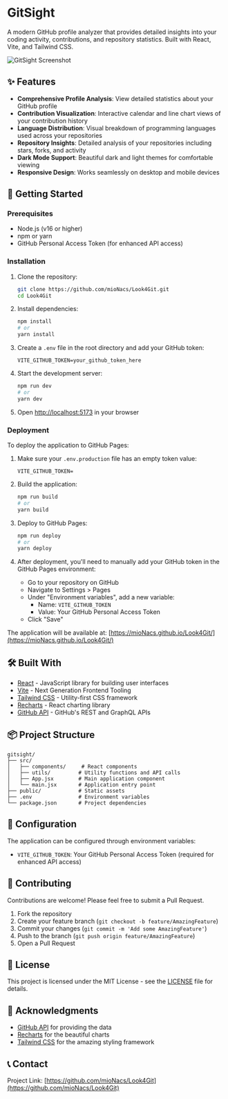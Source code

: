# GitSight

A modern GitHub profile analyzer that provides detailed insights into your coding activity, contributions, and repository statistics. Built with React, Vite, and Tailwind CSS.

![GitSight Screenshot](public/screenshot.png)

## ✨ Features

- **Comprehensive Profile Analysis**: View detailed statistics about your GitHub profile
- **Contribution Visualization**: Interactive calendar and line chart views of your contribution history
- **Language Distribution**: Visual breakdown of programming languages used across your repositories
- **Repository Insights**: Detailed analysis of your repositories including stars, forks, and activity
- **Dark Mode Support**: Beautiful dark and light themes for comfortable viewing
- **Responsive Design**: Works seamlessly on desktop and mobile devices

## 🚀 Getting Started

### Prerequisites

- Node.js (v16 or higher)
- npm or yarn
- GitHub Personal Access Token (for enhanced API access)

### Installation

1. Clone the repository:
   ```bash
   git clone https://github.com/mioNacs/Look4Git.git
   cd Look4Git
   ```

2. Install dependencies:
   ```bash
   npm install
   # or
   yarn install
   ```

3. Create a `.env` file in the root directory and add your GitHub token:
   ```
   VITE_GITHUB_TOKEN=your_github_token_here
   ```

4. Start the development server:
   ```bash
   npm run dev
   # or
   yarn dev
   ```

5. Open [http://localhost:5173](http://localhost:5173) in your browser

### Deployment

To deploy the application to GitHub Pages:

1. Make sure your `.env.production` file has an empty token value:
   ```
   VITE_GITHUB_TOKEN=
   ```

2. Build the application:
   ```bash
   npm run build
   # or
   yarn build
   ```

3. Deploy to GitHub Pages:
   ```bash
   npm run deploy
   # or
   yarn deploy
   ```

4. After deployment, you'll need to manually add your GitHub token in the GitHub Pages environment:
   - Go to your repository on GitHub
   - Navigate to Settings > Pages
   - Under "Environment variables", add a new variable:
     - Name: `VITE_GITHUB_TOKEN`
     - Value: Your GitHub Personal Access Token
   - Click "Save"

The application will be available at: [https://mioNacs.github.io/Look4Git/](https://mioNacs.github.io/Look4Git/)

## 🛠️ Built With

- [React](https://reactjs.org/) - JavaScript library for building user interfaces
- [Vite](https://vitejs.dev/) - Next Generation Frontend Tooling
- [Tailwind CSS](https://tailwindcss.com/) - Utility-first CSS framework
- [Recharts](https://recharts.org/) - React charting library
- [GitHub API](https://docs.github.com/en/rest) - GitHub's REST and GraphQL APIs

## 📦 Project Structure

```
gitsight/
├── src/
│   ├── components/     # React components
│   ├── utils/         # Utility functions and API calls
│   ├── App.jsx        # Main application component
│   └── main.jsx       # Application entry point
├── public/            # Static assets
├── .env               # Environment variables
└── package.json       # Project dependencies
```

## 🔧 Configuration

The application can be configured through environment variables:

- `VITE_GITHUB_TOKEN`: Your GitHub Personal Access Token (required for enhanced API access)

## 🤝 Contributing

Contributions are welcome! Please feel free to submit a Pull Request.

1. Fork the repository
2. Create your feature branch (`git checkout -b feature/AmazingFeature`)
3. Commit your changes (`git commit -m 'Add some AmazingFeature'`)
4. Push to the branch (`git push origin feature/AmazingFeature`)
5. Open a Pull Request

## 📝 License

This project is licensed under the MIT License - see the [LICENSE](LICENSE) file for details.

## 🙏 Acknowledgments

- [GitHub API](https://docs.github.com/en/rest) for providing the data
- [Recharts](https://recharts.org/) for the beautiful charts
- [Tailwind CSS](https://tailwindcss.com/) for the amazing styling framework

## 📞 Contact

Project Link: [https://github.com/mioNacs/Look4Git](https://github.com/mioNacs/Look4Git)

